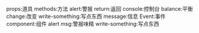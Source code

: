 props:道具
 methods:方法
 alert:警报
return:返回
console:控制台
balance:平衡
change:改变
write-something:写点东西
message:信息
Event:事件
component:组件
alert msg:警报味精
write-something:写点东西

